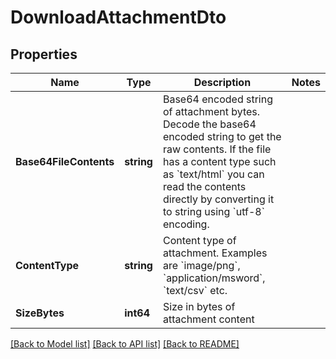# DownloadAttachmentDto

## Properties

Name | Type | Description | Notes
------------ | ------------- | ------------- | -------------
**Base64FileContents** | **string** | Base64 encoded string of attachment bytes. Decode the base64 encoded string to get the raw contents. If the file has a content type such as &#x60;text/html&#x60; you can read the contents directly by converting it to string using &#x60;utf-8&#x60; encoding. | 
**ContentType** | **string** | Content type of attachment. Examples are &#x60;image/png&#x60;, &#x60;application/msword&#x60;, &#x60;text/csv&#x60; etc. | 
**SizeBytes** | **int64** | Size in bytes of attachment content | 

[[Back to Model list]](../README#documentation-for-models) [[Back to API list]](../README#documentation-for-api-endpoints) [[Back to README]](../README)


